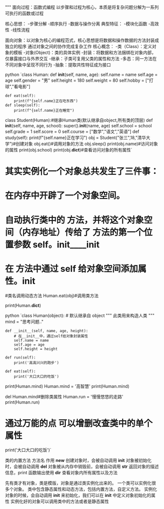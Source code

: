 """
面向过程：函数式编程
以步骤和过程为核心，本质是将复杂问题分解为一系列可执行的函数或过程

核心思想：
     -步骤分解
     -顺序执行
     -数据与操作分离
典型特征：
    -模块化函数
    -高效性
    -线性流程


面向对象：以对象为核心的编程范式，核心思想是将数据和操作数据的方法封装成独立的程序
    通过对象之间的协作完成复杂工作
核心概念：
    -类（Class）：定义对象的模板
    -对象(Object)：类的具体实例
    -封装：将数据和方法捆绑在对象内部，仅暴露接口与外界交互
    -继承：子类可复用父类的属性和方法
    -多态：同一方法在不同对象中呈现不同行为
    -抽象：提取共性特征成为接口


python
`class Human:
    def __init__(self, name, age):
        self.name = name
        self.age = age
        self.gender = "男"
        self.height = 180
        self.weight = 80
        self.hobby = ["打球","看电影"]

    def eat(self):
        print(f"{self.name}正在吃东西")
    def sleep(self):
        print(f"{self.name}正在睡觉")
class Student(Human):#继承Human类(默认继承自object,所有类的顶层)
    def __init__(self, name, age, school):
        super().__init__(name, age)
        self.school = school
        self.grade = 1
        self.score = 0
        self.course = ["数学","语文","英语"]
    def study(self):
        print(f"{self.name}正在学习")
obj = Student("张三",18,"清华大学")#创建对象
obj.eat()#调用对象的方法
obj.sleep()
print(obj.name)#访问对象的属性
print(obj.school)
print(obj.__dict__)#查看访问对象的所有属性`
# 其实实例化一个对象总共发生了三件事：
#
# 在内存中开辟了一个对象空间。
# 自动执行类中的 方法，并将这个对象空间（内存地址）传给了 方法的第一个位置参数 self。__init____init__
# 在 方法中通过 self 给对象空间添加属性。__init__
#类名调用动态方法
Human.eat(obj)#调用类方法

print(Human.__dict__)

python
`class Human(object):  # 默认继承自 object
    """
    此类用来构造人类
    """
    mind = "思考问题.."

    def __init__(self, name, age, height):
        # 在__init__中，通过self给对象封装属性
        self.name = name
        self.age = age
        self.height = height

    def run(self):
        print('高高兴兴的跑步')

    def eat(self):
        print('大口大口的吃饭')

print(Human.mind)
Human.mind = '高智慧'
print(Human.mind)

del Human.mind#删除类属性
Human.run = '慢慢悠悠的走路'
print(Human.run)
# 通过万能的点 可以增删改查类中的单个属性
print('大口大口的吃饭')`

类的内置方法
方法名	作用
__new__	创建对象时，会被自动调用
__init__	对象被初始化时，会被自动调用
__del__	对象被从内存中销毁前，会被自动调用
__str__	返回对象的描述信息，print 函数输出使用
__dir__	查看对象内所有属性以及方法

先有类才有对象，类是模版，对象是通过类实例化出来的。
一个类可以实例化很多个对象。
类中包含静态属性和动态方法，包括内置方法，自定义方法。
实例化对象的时候，会自动调用 __init__ 来初始化，我们可以在 __init__ 中定义对象初始化的属性
实例化好的对象可以调用类中的方法或者是静态属性